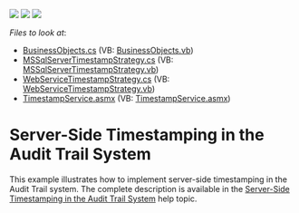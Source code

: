 <!-- default badges list -->
![](https://img.shields.io/endpoint?url=https://codecentral.devexpress.com/api/v1/VersionRange/128595106/11.1.4%2B)
[![](https://img.shields.io/badge/Open_in_DevExpress_Support_Center-FF7200?style=flat-square&logo=DevExpress&logoColor=white)](https://supportcenter.devexpress.com/ticket/details/E1808)
[![](https://img.shields.io/badge/📖_How_to_use_DevExpress_Examples-e9f6fc?style=flat-square)](https://docs.devexpress.com/GeneralInformation/403183)
<!-- default badges end -->
<!-- default file list -->
*Files to look at*:

* [BusinessObjects.cs](./CS/AuditDemo.Module/BusinessObjects.cs) (VB: [BusinessObjects.vb](./VB/AuditDemo.Module/BusinessObjects.vb))
* [MSSqlServerTimestampStrategy.cs](./CS/AuditDemo.Module/MSSqlServerTimestampStrategy.cs) (VB: [MSSqlServerTimestampStrategy.vb](./VB/AuditDemo.Module/MSSqlServerTimestampStrategy.vb))
* [WebServiceTimestampStrategy.cs](./CS/AuditDemo.Module/WebServiceTimestampStrategy.cs) (VB: [WebServiceTimestampStrategy.vb](./VB/AuditDemo.Module/WebServiceTimestampStrategy.vb))
* [TimestampService.asmx](./CS/TimestampWebService/TimestampService.asmx) (VB: [TimestampService.asmx](./VB/TimestampWebService/TimestampService.asmx))
<!-- default file list end -->
# Server-Side Timestamping in the Audit Trail System


<p>This example illustrates how to implement server-side timestamping in the Audit Trail system. The complete description is available in the <a href="http://documentation.devexpress.com/#Xaf/CustomDocument2784">Server-Side Timestamping in the Audit Trail System</a> help topic.</p>

<br/>


